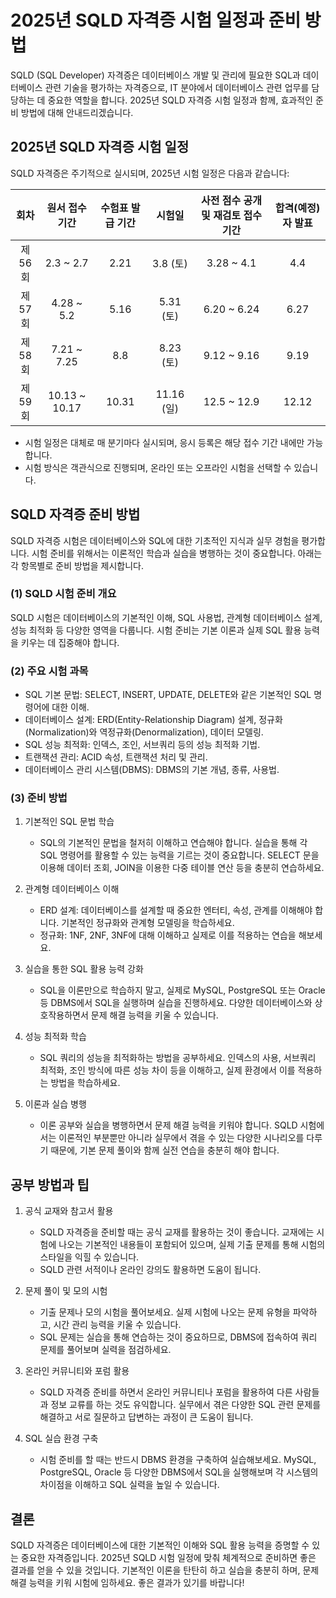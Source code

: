 # 2025년 SQLD 자격증 시험 일정과 준비 방법

SQLD (SQL Developer) 자격증은 데이터베이스 개발 및 관리에 필요한 SQL과 데이터베이스 관련 기술을 평가하는 자격증으로, IT 분야에서 데이터베이스 관련 업무를 담당하는 데 중요한 역할을 합니다. 2025년 SQLD 자격증 시험 일정과 함께, 효과적인 준비 방법에 대해 안내드리겠습니다.

## 2025년 SQLD 자격증 시험 일정

SQLD 자격증은 주기적으로 실시되며, 2025년 시험 일정은 다음과 같습니다:

| 회차 |	원서 접수 기간 |	수험표 발급 기간 |	시험일	| 사전 점수 공개 및 재검토 접수 기간 |	합격(예정)자 발표 |
| :---: | :---: | :---: | :---: | :---: | :---: |
|제56회 |	2.3 ~ 2.7 |	2.21 |	3.8 (토) |	3.28 ~ 4.1	| 4.4|
|제57회 |	4.28 ~ 5.2 |	5.16 |	5.31 (토) |	6.20 ~ 6.24	| 6.27|
|제58회 |	7.21 ~ 7.25 |	8.8 |	8.23 (토) |	9.12 ~ 9.16	| 9.19|
|제59회 |	10.13 ~ 10.17 |	10.31 |	11.16 (일) |	12.5 ~ 12.9	| 12.12|


-	시험 일정은 대체로 매 분기마다 실시되며, 응시 등록은 해당 접수 기간 내에만 가능합니다.
-	시험 방식은 객관식으로 진행되며, 온라인 또는 오프라인 시험을 선택할 수 있습니다.

## SQLD 자격증 준비 방법

SQLD 자격증 시험은 데이터베이스와 SQL에 대한 기초적인 지식과 실무 경험을 평가합니다. 시험 준비를 위해서는 이론적인 학습과 실습을 병행하는 것이 중요합니다. 아래는 각 항목별로 준비 방법을 제시합니다.

### (1) SQLD 시험 준비 개요

SQLD 시험은 데이터베이스의 기본적인 이해, SQL 사용법, 관계형 데이터베이스 설계, 성능 최적화 등 다양한 영역을 다룹니다. 시험 준비는 기본 이론과 실제 SQL 활용 능력을 키우는 데 집중해야 합니다.

### (2) 주요 시험 과목

-	SQL 기본 문법: SELECT, INSERT, UPDATE, DELETE와 같은 기본적인 SQL 명령어에 대한 이해.
-	데이터베이스 설계: ERD(Entity-Relationship Diagram) 설계, 정규화(Normalization)와 역정규화(Denormalization), 데이터 모델링.
-	SQL 성능 최적화: 인덱스, 조인, 서브쿼리 등의 성능 최적화 기법.
-	트랜잭션 관리: ACID 속성, 트랜잭션 처리 및 관리.
-	데이터베이스 관리 시스템(DBMS): DBMS의 기본 개념, 종류, 사용법.

### (3) 준비 방법

1. 기본적인 SQL 문법 학습
	-	SQL의 기본적인 문법을 철저히 이해하고 연습해야 합니다. 실습을 통해 각 SQL 명령어를 활용할 수 있는 능력을 기르는 것이 중요합니다. SELECT 문을 이용해 데이터 조회, JOIN을 이용한 다중 테이블 연산 등을 충분히 연습하세요.

2. 관계형 데이터베이스 이해
	-	ERD 설계: 데이터베이스를 설계할 때 중요한 엔터티, 속성, 관계를 이해해야 합니다. 기본적인 정규화와 관계형 모델링을 학습하세요.
	-	정규화: 1NF, 2NF, 3NF에 대해 이해하고 실제로 이를 적용하는 연습을 해보세요.

3. 실습을 통한 SQL 활용 능력 강화
	-	SQL을 이론만으로 학습하지 말고, 실제로 MySQL, PostgreSQL 또는 Oracle 등 DBMS에서 SQL을 실행하며 실습을 진행하세요. 다양한 데이터베이스와 상호작용하면서 문제 해결 능력을 키울 수 있습니다.

4. 성능 최적화 학습
	-	SQL 쿼리의 성능을 최적화하는 방법을 공부하세요. 인덱스의 사용, 서브쿼리 최적화, 조인 방식에 따른 성능 차이 등을 이해하고, 실제 환경에서 이를 적용하는 방법을 학습하세요.

5. 이론과 실습 병행
	-	이론 공부와 실습을 병행하면서 문제 해결 능력을 키워야 합니다. SQLD 시험에서는 이론적인 부분뿐만 아니라 실무에서 겪을 수 있는 다양한 시나리오를 다루기 때문에, 기본 문제 풀이와 함께 실전 연습을 충분히 해야 합니다.

## 공부 방법과 팁

1. 공식 교재와 참고서 활용
	-	SQLD 자격증을 준비할 때는 공식 교재를 활용하는 것이 좋습니다. 교재에는 시험에 나오는 기본적인 내용들이 포함되어 있으며, 실제 기출 문제를 통해 시험의 스타일을 익힐 수 있습니다.
	-	SQLD 관련 서적이나 온라인 강의도 활용하면 도움이 됩니다.

2. 문제 풀이 및 모의 시험
	-	기출 문제나 모의 시험을 풀어보세요. 실제 시험에 나오는 문제 유형을 파악하고, 시간 관리 능력을 키울 수 있습니다.
	-	SQL 문제는 실습을 통해 연습하는 것이 중요하므로, DBMS에 접속하여 쿼리 문제를 풀어보며 실력을 점검하세요.

3. 온라인 커뮤니티와 포럼 활용
	-	SQLD 자격증 준비를 하면서 온라인 커뮤니티나 포럼을 활용하여 다른 사람들과 정보 교류를 하는 것도 유익합니다. 실무에서 겪은 다양한 SQL 관련 문제를 해결하고 서로 질문하고 답변하는 과정이 큰 도움이 됩니다.

4. SQL 실습 환경 구축
	-	시험 준비를 할 때는 반드시 DBMS 환경을 구축하여 실습해보세요. MySQL, PostgreSQL, Oracle 등 다양한 DBMS에서 SQL을 실행해보며 각 시스템의 차이점을 이해하고 SQL 실력을 높일 수 있습니다.

## 결론

SQLD 자격증은 데이터베이스에 대한 기본적인 이해와 SQL 활용 능력을 증명할 수 있는 중요한 자격증입니다. 2025년 SQLD 시험 일정에 맞춰 체계적으로 준비하면 좋은 결과를 얻을 수 있을 것입니다. 기본적인 이론을 탄탄히 하고 실습을 충분히 하며, 문제 해결 능력을 키워 시험에 임하세요. 좋은 결과가 있기를 바랍니다!